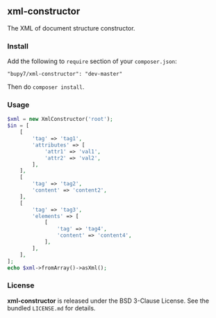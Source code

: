 xml-constructor
---------------

The XML of document structure constructor.

### Install

Add the following to `require` section of your `composer.json`:

```
"bupy7/xml-constructor": "dev-master"
```

Then do `composer install`.

### Usage

```php
$xml = new XmlConstructor('root');
$in = [
    [
        'tag' => 'tag1',
        'attributes' => [
            'attr1' => 'val1',
            'attr2' => 'val2',
        ],
    ],
    [
        'tag' => 'tag2',
        'content' => 'content2',
    ],
    [
        'tag' => 'tag3',
        'elements' => [
            [
                'tag' => 'tag4',
                'content' => 'content4',
            ],
        ],
    ],
];
echo $xml->fromArray()->asXml();
```

### License

**xml-constructor** is released under the BSD 3-Clause License. See the bundled `LICENSE.md` for details.
